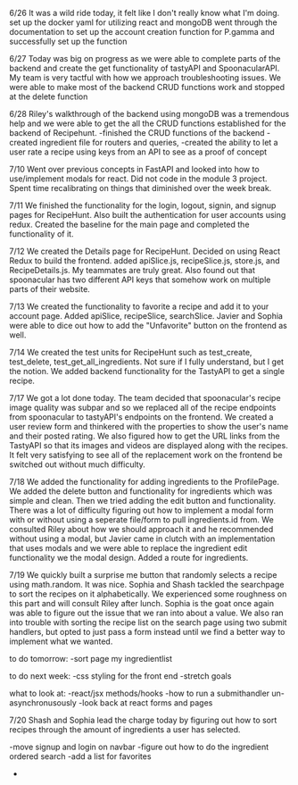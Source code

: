6/26
It was a wild ride today, it felt like I don't really know what I'm doing.
set up the docker yaml for utilizing react and mongoDB
went through the documentation to set up the account creation function for P.gamma and successfully set up the function

6/27
Today was big on progress as we were able to complete parts of the backend and create the get functionality of tastyAPI and SpoonacularAPI.
My team is very tactful with how we approach troubleshooting issues. We were able to make most of the backend CRUD functions work and stopped at the delete function

6/28
Riley's walkthrough of the backend using mongoDB was a tremendous help and we were able to get the all the CRUD functions established for the backend of Recipehunt.
-finished the CRUD functions of the backend
-created ingredient file for routers and queries,
-created the ability to let a user rate a recipe using keys from an API to see as a proof of concept

7/10
Went over previous concepts in FastAPI and looked into how to use/implement modals for react. Did not code in the module 3 project. Spent time recalibrating on things that diminished over the week break.

7/11
We finished the functionality for the login, logout, signin, and signup pages for RecipeHunt. Also built the authentication for user accounts using redux. Created the baseline for the main page and completed the functionality of it.

7/12
We created the Details page for RecipeHunt. Decided on using React Redux to build the frontend. added apiSlice.js, recipeSlice.js, store.js, and RecipeDetails.js. My teammates are truly great. Also found out that spoonacular has two different API keys that somehow work on multiple parts of their website.

7/13
We created the functionality to favorite a recipe and add it to your account page.
Added apiSlice, recipeSlice, searchSlice. Javier and Sophia were able to dice out how to add the "Unfavorite" button on the frontend as well.

7/14
We created the test units for RecipeHunt such as test_create, test_delete, test_get_all_ingredients. Not sure if I fully understand, but I get the notion. We added backend functionality for the TastyAPI to get a single recipe.

7/17
We got a lot done today. The team decided that spoonacular's recipe image quality was subpar and so we replaced all of the recipe endpoints from spoonacular to tastyAPI's endpoints on the frontend. We created a user review form and thinkered with the properties to show the user's name and their posted rating. We also figured how to get the URL links from the TastyAPI so that its images and videos are displayed along with the recipes. It felt very satisfying to see all of the replacement work on the frontend be switched out without much difficulty.

7/18
We added the functionality for adding ingredients to the ProfilePage. We added the delete button and functionality for ingredients which was simple and clean. Then we tried adding the edit button and functionality. There was a lot of difficulty figuring out how to implement a modal form with or without using a seperate file/form to pull ingredients.id from. We consulted Riley about how we should approach it and he recommended without using a modal, but Javier came in clutch with an implementation that uses modals and we were able to replace the ingredient edit functionality we the modal design. Added a route for ingredients.

7/19
We quickly built a surprise me button that randomly selects a recipe using math.random. It was nice. Sophia and Shash tackled the searchpage to sort the recipes on it alphabetically. We experienced some roughness on this part and will consult Riley after lunch. Sophia is the goat once again was able to figure out the issue that we ran into about a <Object> value. We also ran into trouble with sorting the recipe list on the search page using two submit handlers, but opted to just pass a form instead until we find a better way to implement what we wanted.

to do tomorrow:
-sort page my ingredientlist

to do next week:
-css styling for the front end
-stretch goals

what to look at:
-react/jsx methods/hooks
-how to run a submithandler un-asynchronusously
-look back at react forms and pages

7/20
Shash and Sophia lead the charge today by figuring out how to sort recipes through the amount of ingredients a user has selected.

-move signup and login on navbar
-figure out how to do the ingredient ordered search
-add a list for favorites

-
